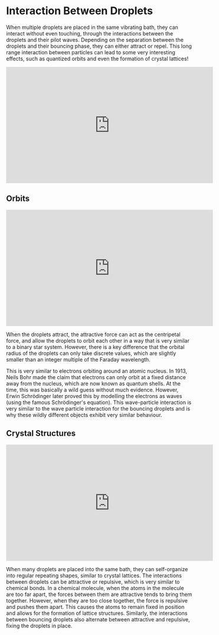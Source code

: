 # Interaction Between Droplets

When multiple droplets are placed in the same vibrating bath, they can interact without
even touching, through the interactions between the droplets and their pilot waves. 
Depending on the separation between the droplets and their bouncing phase, they can either
attract or repel. This long range interaction between particles can lead to some very 
interesting effects, such as quantized orbits and even the formation of crystal lattices!

<iframe width="560" height="315" src="https://www.youtube-nocookie.com/embed/Le4siCZIYcA" title="YouTube video player" frameborder="0" allow="accelerometer; autoplay; clipboard-write; encrypted-media; gyroscope; picture-in-picture" allowfullscreen></iframe>

## Orbits
<iframe width="560" height="315" src="https://www.youtube.com/embed/nmC0ygr08tE?start=49&end=52" title="YouTube video player" frameborder="0" allow="accelerometer; autoplay; clipboard-write; encrypted-media; gyroscope; picture-in-picture" allowfullscreen></iframe>

When the droplets attract, the attractive force can act as the centripetal force, and
allow the droplets to orbit each other in a way that is very similar to a binary star
system. However, there is a key difference that the orbital radius of the droplets can 
only take discrete values, which are slightly smaller than an integer multiple of the 
Faraday wavelength. 

This is very similar to electrons orbiting around an atomic nucleus. In 1913, Neils Bohr 
made the claim that electrons can only orbit at a fixed distance away from the nucleus, 
which are now known as quantum shells. At the time, this was basically a wild guess
without much evidence. However, Erwin Schrödinger later proved this by modelling the 
electrons as waves (using the famous Schrödinger's equation). This wave-particle 
interaction is very similar to the wave particle interaction for the bouncing droplets 
and is why these wildly different objects exhibit very similar behaviour.

## Crystal Structures

<iframe width="560" height="315" src="https://www.youtube.com/embed/-2yYgfaU6Ik?start=75&end=80" title="YouTube video player" frameborder="0" allow="accelerometer; autoplay; clipboard-write; encrypted-media; gyroscope; picture-in-picture" allowfullscreen></iframe>

When many droplets are placed into the same bath, they can self-organize into regular 
repeating shapes, similar to crystal lattices. The interactions between droplets can be 
attractive or repulsive, which is very similar to chemical bonds. In a chemical molecule,
when the atoms in the molecule are too far apart, the forces between them are attractive 
tends to bring them together. However, when they are too close together, the force is 
repulsive and pushes them apart. This causes the atoms to remain fixed in position and
allows for the formation of lattice structures. Similarly, the interactions between 
bouncing droplets also alternate between attractive and repulsive, fixing the droplets
in place.